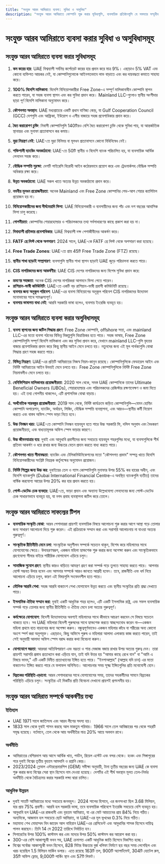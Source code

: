 ```yaml
---
title: "সংযুক্ত আরব আমিরাতে ব্যবসা: সুবিধা ও অসুবিধা"
description: "সংযুক্ত আরব আমিরাতে কোম্পানি শুরু করার সুবিধাগুলি, ব্যবসায়িক প্রতিষ্ঠানগুলি যে সমস্যার সম্মুখীন হতে পারে এবং UAE ব্যবসায়িক সত্তার সর্বোত্তম ব্যবহার সম্পর্কে একটি সামগ্রিক পর্যালোচনা।"
---
```


# সংযুক্ত আরব আমিরাতে ব্যবসা করার সুবিধা ও অসুবিধাসমূহ

## সংযুক্ত আরব আমিরাতে ব্যবসা করার সুবিধাসমূহ

1. **কম করের হার**: UAE বিশ্বব্যাপী সর্বনিম্ন কর্পোরেট করের হার প্রদান করে মাত্র 9%। এছাড়াও 5% VAT এবং কোনো ব্যক্তিগত আয়কর নেই, যা কোম্পানিগুলোকে আইনগতভাবে লাভ বাড়াতে এবং কর দায়বদ্ধতা কমাতে সাহায্য করে।

2. **100% বিদেশি মালিকানা**: বিদেশি বিনিয়োগকারীরা Free Zone-এ সম্পূর্ণ মালিকানাধীন কোম্পানি স্থাপন করতে পারেন, যা সহজ ব্যবসা স্থাপন এবং কর সুবিধা প্রদান করে। Mainland LLC-গুলোও স্থানীয় অংশীদার ছাড়া পূর্ণ বিদেশি মালিকানা অনুমোদন করে।

3. **কৌশলগত অবস্থান**: UAE মধ্যপ্রাচ্যের একটি প্রধান বাণিজ্য কেন্দ্র, যা Gulf Cooperation Council (GCC) দেশগুলি এবং আফ্রিকা, ইউরোপ ও এশীয় বাজারে সহজ প্রবেশাধিকার প্রদান করে।

4. **দ্বৈত করারোপণ চুক্তি**: নিবাসী কোম্পানিগুলি 140টিরও বেশি দ্বৈত করারোপণ চুক্তি থেকে সুবিধা পায়, যা আন্তর্জাতিক স্থানান্তর এবং মুনাফা প্রত্যাবাসনে কর কমায়।

5. **মুদ্রা নিয়ন্ত্রণ নেই**: UAE-তে মুদ্রা বিনিময় বা মূলধন প্রত্যাবাসনে কোনো বিধিনিষেধ নেই।

6. **শক্তিশালী ব্যাংকিং অবকাঠামো**: UAE-তে 50টি স্থানীয় ও বিদেশি ব্যাংক পরিচালিত হয়, যা ব্যবসায়িক আর্থিক লেনদেন সহজ করে।

7. **বৌদ্ধিক সম্পত্তি সুরক্ষা**: দেশটি পাইরেসি বিরোধী আইন কঠোরভাবে প্রয়োগ করে এবং ট্রেডমার্কসহ বৌদ্ধিক সম্পত্তি অধিকার রক্ষা করে।

8. **উন্নত অবকাঠামো**: UAE সকল খাতে অত্যন্ত উন্নত অবকাঠামো প্রদান করে।

9. **নমনীয় মূলধন প্রয়োজনীয়তা**: অনেক Mainland এবং Free Zone কোম্পানির পেড-আপ শেয়ার ক্যাপিটাল প্রয়োজন হয় না।

10. **বিনিয়োগকারীদের জন্য দীর্ঘমেয়াদি ভিসা**: UAE বিনিয়োগকারী ও ব্যবসায়ীদের জন্য পাঁচ এবং দশ বছরের আবাসিক ভিসা চালু করেছে।

11. **গোপনীয়তা**: কোম্পানির শেয়ারহোল্ডার ও পরিচালকদের তথ্য সর্বসাধারণের কাছে প্রকাশ করা হয় না।

12. **বিশ্বব্যাপী প্রতিভার প্রবেশাধিকার**: UAE বিশ্বব্যাপী দক্ষ পেশাজীবীদের আকর্ষণ করে।

13. **FATF গ্রে লিস্ট থেকে অপসারণ**: 2024 সালে, UAE-কে FATF গ্রে লিস্ট থেকে অপসারণ করা হয়েছে।

14. **Free Trade Zones**: UAE-তে প্রায় 45টি Free Trade Zone (FTZ) রয়েছে।

15. **স্থানীয় শাখা ছাড়াই সম্প্রসারণ**: ব্যবসাগুলি স্থানীয় শাখা স্থাপন ছাড়াই UAE জুড়ে পরিচালনা করতে পারে।

16. **CIS নাগরিকদের জন্য আকর্ষণীয়**: UAE CIS দেশের নাগরিকদের জন্য বিশেষ সুবিধা প্রদান করে:

- **ভ্রমণের সহজতা**: অনেক CIS দেশের নাগরিকরা আগমনে ভিসা পেতে পারেন।
- **রাশিয়ান-ভাষী কমিউনিটি**: UAE-তে একটি বড় রাশিয়ান-ভাষী প্রবাসী কমিউনিটি রয়েছে।
- **ব্যবসার জন্য অনুকূল পরিবেশ**: UAE-এর ব্যবসা বিনিয়োগের অনুকূল পরিবেশ CIS নাগরিকদের উদ্যোক্তা মনোভাবের সাথে সামঞ্জস্যপূর্ণ।
- **ব্যবসায় ভাষাগত বাধা নেই**: আরবি সরকারি ভাষা হলেও, ব্যবসায় ইংরেজি ব্যবহৃত হয়।

## সংযুক্ত আরব আমিরাতে ব্যবসা করার অসুবিধাসমূহ

1. **ব্যবসা স্থাপনের জন্য জটিল সিদ্ধান্ত গ্রহণ**: Free Zone কোম্পানি, offshore সত্তা, এবং mainland LLC-এর মতো ব্যবসা গঠনের বিভিন্ন বিকল্পগুলি বিভ্রান্তিকর হতে পারে। সহজ ভাষায়, Free Zone কোম্পানিগুলি সম্পূর্ণ বিদেশি মালিকানা এবং কর সুবিধা প্রদান করে, যেখানে mainland LLC-গুলি বৃহত্তর বাজার প্রবেশাধিকার প্রদান করে কিন্তু স্থানীয় আইন মেনে চলতে হয়। নতুনদের জন্য এই মূল পার্থক্যগুলি বোঝা সিদ্ধান্ত গ্রহণ সহজ করতে পারে।

2. **বিভিন্ন নিয়ন্ত্রণ**: UAE-এর প্রতিটি আমিরাতের নিজস্ব নিয়ম-কানুন রয়েছে। কোম্পানিগুলিকে ফেডারেল আইন এবং নির্দিষ্ট আমিরাতের আইন উভয়ই মেনে চলতে হয়। Free Zone কোম্পানিগুলিকে নির্দিষ্ট Free Zone নিয়মাবলীও মেনে চলতে হয়।

3. **বেনিফিশিয়াল মালিকানার প্রয়োজনীয়তা**: 2020 সাল থেকে, সমস্ত UAE কোম্পানিকে তাদের Ultimate Beneficial Owners (UBOs), শেয়ারহোল্ডার এবং পরিচালকদের রেজিস্টার রক্ষণাবেক্ষণ ও জমা দিতে হয়। এই তথ্য গোপনীয় থাকলেও, এটি প্রশাসনিক বোঝা বাড়ায়।

4. **অর্থনৈতিক সারবস্তুর প্রয়োজনীয়তা**: 2019 সাল থেকে, নির্দিষ্ট কার্যক্রমে জড়িত কোম্পানিগুলি—যেমন হোল্ডিং কোম্পানি অপারেশন, ব্যাংকিং, অর্থায়ন, লিজিং, বৌদ্ধিক সম্পত্তি ব্যবস্থাপনা, এবং আরও—স্থানীয় কর্মী নিয়োগ করতে এবং বাস্তব অফিস স্পেস ভাড়া নিতে হবে।

5. **উচ্চ নিবন্ধন খরচ**: UAE-তে কোম্পানি নিবন্ধন ব্যয়বহুল হতে পারে উচ্চ সরকারি ফি, দলিল অনুবাদ এবং বৈধকরণ প্রয়োজনীয়তা, এবং বাধ্যতামূলক অফিস স্পেস ভাড়ার কারণে।

6. **উচ্চ জীবনযাত্রার ব্যয়**: দুবাই এবং আবুধাবি প্রবাসীদের জন্য সবচেয়ে ব্যয়বহুল শহরগুলির মধ্যে, যা ব্যবসাগুলিকে শীর্ষ প্রতিভা আকর্ষণ ও ধরে রাখার জন্য উচ্চতর বেতন প্রদান করতে বাধ্য করতে পারে।

7. **কৌশলগত খাতে সীমাবদ্ধতা**: ব্যাংকিং এবং টেলিকমিউনিকেশনের মতো "কৌশলগত প্রভাব" সম্পন্ন খাতে বিদেশি বিনিয়োগকারীদের সংশ্লিষ্ট নিয়ন্ত্রক কর্তৃপক্ষের অনুমোদন প্রয়োজন।

8. **নির্দিষ্ট শিল্পের জন্য উচ্চ কর**: দুবাইয়ের তেল ও গ্যাস কোম্পানিগুলি মুনাফার উপর 55% কর হারের অধীন, এবং বিদেশি ব্যাংকগুলি (Dubai International Financial Centre-এ অবস্থিত ব্যাংকগুলি ব্যতীত) তাদের বার্ষিক করযোগ্য আয়ের উপর 20% কর হার প্রদান করতে হয়।

9. **পোস্ট-ডেটেড চেক ব্যবহার**: UAE-তে, ভাড়া প্রদান এবং অন্যান্য উল্লেখযোগ্য লেনদেনের জন্য পোস্ট-ডেটেড চেক সাধারণভাবে ব্যবহৃত হয়, যা নগদ প্রবাহ ব্যবস্থাপনা জটিল করে তোলে।

## সংযুক্ত আরব আমিরাতে সাফল্যের টিপস

- **ব্যবসায়িক সংস্কৃতি বোঝা**: আরব পেশাদাররা প্রায়শই ব্যবসায়িক বিষয়ে আলোচনা শুরু করার আগে আস্থা গড়ে তোলার জন্য সাধারণ আলোচনা দিয়ে শুরু করেন। এই প্রক্রিয়াকে সম্মান করা এবং সরাসরি আলোচনায় না যাওয়া অত্যন্ত গুরুত্বপূর্ণ।

- **সাংস্কৃতিক রীতিনীতি মেনে চলা**: সাংস্কৃতিক অনুশীলন সম্পর্কে সচেতন থাকুন, বিশেষ করে মহিলাদের সাথে যোগাযোগের ক্ষেত্রে। উদাহরণস্বরূপ, একজন মহিলা হ্যান্ডশেক শুরু করার জন্য অপেক্ষা করুন এবং সাংস্কৃতিকভাবে গ্রহণযোগ্য সীমার বাইরে শারীরিক যোগাযোগ এড়িয়ে চলুন।

- **সামাজিক সুযোগ গ্রহণ**: স্থানীয় কারও বাড়িতে আমন্ত্রণ গ্রহণ করা সম্পর্ক গড়ে তুলতে সাহায্য করতে পারে। আপনার হোস্ট সম্ভবত উদার হবেন এবং আপনার সম্পর্কে আরও জানতে আগ্রহী হবেন। তবে, রাজনীতি এবং ধর্ম নিয়ে আলোচনা এড়িয়ে চলুন, কারণ এই বিষয়গুলি সংবেদনশীল হতে পারে।

- **মৌলিক আরবি শেখা**: সহজ আরবি বাক্যাংশ শেখা যোগাযোগ উন্নত করতে এবং স্থানীয় সংস্কৃতির প্রতি শ্রদ্ধা দেখাতে পারে।

- **ইসলামিক ঐতিহ্য সম্মান করা**: দুবাই একটি আধুনিক শহর হলেও, এটি একটি ইসলামিক রাষ্ট্র, এবং সফল ব্যবসায়িক সম্পর্ক গড়ে তোলার জন্য স্থানীয় রীতিনীতি ও ঐতিহ্য মেনে চলা অত্যন্ত গুরুত্বপূর্ণ।

- **কর্মক্ষেত্রে যোগাযোগ**: বিদেশী উদ্যোক্তাদের অবশ্যই মহিলাদের সাথে কীভাবে আচরণ করবেন সে বিষয়ে সচেতন থাকতে হবে। সব UAE মহিলারা বিদেশী পুরুষদের সাথে হ্যান্ডশেক করতে স্বাচ্ছন্দ্যবোধ করেন না—একজন মহিলা প্রথমে হাত বাড়ানোর জন্য অপেক্ষা করুন। বন্ধুত্বপূর্ণভাবেও একজন মহিলার কাঁধে বা শরীরের অন্য কোনো অংশে স্পর্শ করা অনুপযুক্ত। এছাড়াও, কিছু অফিসে পুরুষ ও মহিলারা আলাদা এলাকায় কাজ করতে পারেন, তাই সেই অনুযায়ী আলাদা অফিস স্পেস বরাদ্দ করার কথা বিবেচনা করুন।

- **যোগাযোগে ভদ্রতা**: আরবরা অতিথিপরায়ণ এবং ভদ্রতা ও শান্ত মেজাজ বজায় রাখার উপর অত্যন্ত গুরুত্ব দেন। তারা প্রায়শই সরাসরি প্রস্তাব প্রত্যাখ্যান করা এড়িয়ে যান, তাই যদি উত্তর হয় "আমার কাছে রেখে যান" বা "আমি এ বিষয়ে ভাবব," এটি একটি বিনীত প্রত্যাখ্যানের ইঙ্গিত হতে পারে। "ইনশাআল্লাহ" (আল্লাহ যদি চান) এর মতো বাক্যাংশও ইঙ্গিত করতে পারে যে ফলাফল অনিশ্চিত। আলোচনার সময় সূক্ষ্ম ইঙ্গিতগুলির প্রতি মনোযোগী হোন।

- **বিব্রতকর পরিস্থিতি এড়ানো**: আরব পেশাদারদের সাথে যোগাযোগের সময়, তাদের সহকর্মীদের সামনে বিব্রতকর পরিস্থিতি এড়িয়ে চলুন। সংস্কৃতির এই দিকটির প্রতি বিবেচনা দেখানো প্রায়শই প্রশংসনীয় হয়।

## সংযুক্ত আরব আমিরাত সম্পর্কে আকর্ষণীয় তথ্য

### ইতিহাস

- UAE 1971 সালে জাতিসংঘ এবং আরব লীগের সদস্য হয়।
- 1833 সাল থেকে দুবাই শাসন করছে আল মাকতুম পরিবার। 1966 সালে তেল আবিষ্কারের পর থেকে শহরটি সমৃদ্ধ হয়েছে। বর্তমানে, তেল থেকে আয় অর্থনীতির মাত্র 20% আয়ে অবদান রাখে।

### অর্থনীতি

- আমিরাতের বেশিরভাগ আয় আসে আর্থিক খাত, পর্যটন, রিয়েল এস্টেট এবং বন্দর থেকে। হংকং এবং সিঙ্গাপুরের পরে দুবাই বিশ্বের তৃতীয় বৃহত্তম আমদানি ও রপ্তানি কেন্দ্র।
- 2023/2024 গ্লোবাল এন্টারপ্রেনারশিপ (GEM) সমীক্ষা অনুযায়ী, টানা তৃতীয় বছরের জন্য UAE কে ব্যবসা শুরু করার জন্য বিশ্বের সেরা স্থান হিসেবে নাম দেওয়া হয়েছে। দেশটির এই শীর্ষ অবস্থান মূলত তেল-নির্ভর অর্থনীতি থেকে বৈচিত্র্যময় করার সরকারি লক্ষ্য দ্বারা চালিত।

### আধুনিক উন্নয়ন

- দুবাই সাতটি আমিরাতের মধ্যে সবচেয়ে জনবহুল। 2024 সালের হিসাবে, এর জনসংখ্যা ছিল 3.68 মিলিয়ন, যার প্রায় 75% প্রবাসী। আরবি হল সরকারি ভাষা, তবে ব্যবসায়িক পরিবেশে ইংরেজি সবচেয়ে বেশি ব্যবহৃত হয়।
- আবুধাবি হল UAE-এর রাজধানী এবং বৃহত্তম আমিরাত, যা এর মোট আয়তনের প্রায় 84% নিয়ে গঠিত। অন্যদিকে, আজমান হল সবচেয়ে ছোট আমিরাত, যা UAE-এর মূল ভূখণ্ডের 0.3% নিয়ে গঠিত।
- মহামান্য শেখ মোহাম্মদ বিন জায়েদ আল নাহিয়ান UAE-এর প্রেসিডেন্ট এবং আবুধাবির শাসক হিসেবে দায়িত্ব পালন করছেন। তিনি 14 মে 2022 তারিখে নির্বাচিত হন।
- সিগারেটের উপর 100% কাস্টমস কর এবং মদ্যের উপর 50% কাস্টমস কর আরোপ করা হয়।
- 300-এর বেশি আকাশচুম্বী ভবন সহ, UAE ক্রমাগত একটি আধুনিক জাতি হিসেবে বিকশিত হচ্ছে।
- বিশ্বের সর্বোচ্চ আকাশচুম্বী ভবন হিসেবে, 828 মিটার উচ্চতার বুর্জ খলিফা নির্মাণে ছয় বছর সময় লেগেছিল এবং খরচ হয়েছিল 1.5 বিলিয়ন মার্কিন ডলার। এতে রয়েছে 163টি তল, 900টি অ্যাপার্টমেন্ট, 304টি হোটেল রুম, 35টি অফিস ফ্লোর, 9,000টি পার্কিং স্থান এবং 57টি লিফট।
